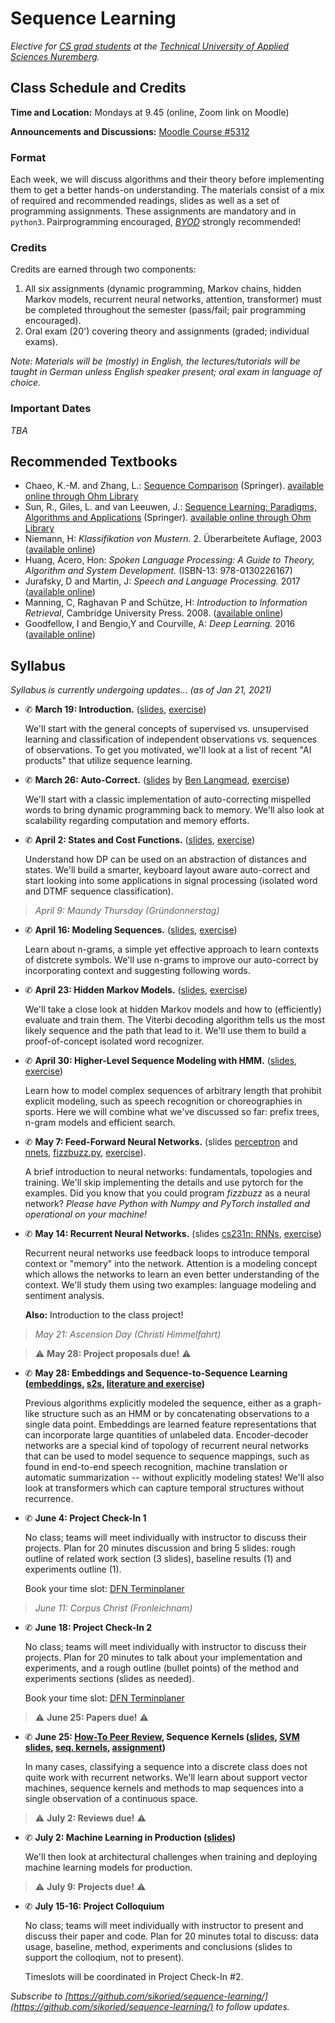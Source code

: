 # Sequence Learning

_Elective for [CS grad students](https://www.th-nuernberg.de/fakultaeten/in/studium/masterstudiengang-informatik/) at the [Technical University of Applied Sciences Nuremberg](https://www.th-nuernberg.de/)._



## Class Schedule and Credits

**Time and Location:** Mondays at 9.45 (online, Zoom link on Moodle)

**Announcements and Discussions:** [Moodle Course #5312](https://elearning.ohmportal.de/course/view.php?id=5312)

### Format

Each week, we will discuss algorithms and their theory before implementing them to get a better hands-on understanding.
The materials consist of a mix of required and recommended readings, slides as well as a set of programming assignments.
These assignments are mandatory and in `python3`.
Pairprogramming encouraged, [_BYOD_](https://en.wikipedia.org/wiki/Bring_your_own_device) strongly recommended!


### Credits

Credits are earned through two components:

1. All six assignments (dynamic programming, Markov chains, hidden Markov models, recurrent neural networks, attention, transformer) must be completed throughout the semester (pass/fail; pair programming encouraged).
2. Oral exam (20') covering theory and assignments (graded; individual exams).


_Note: Materials will be (mostly) in English, the lectures/tutorials will be taught in German unless English speaker present; oral exam in language of choice._


### Important Dates

_TBA_


## Recommended Textbooks

- Chaeo, K.-M. and Zhang, L.: [Sequence Comparison](https://link.springer.com/book/10.1007%2F978-1-84800-320-0) (Springer). [available online through Ohm Library](https://ebookcentral.proquest.com/lib/thnuernberg/reader.action?docID=418343)
- Sun, R., Giles, L. and van Leeuwen, J.: [Sequence Learning: Paradigms, Algorithms and Applications]() (Springer). [available online through Ohm Library](https://ebookcentral.proquest.com/lib/thnuernberg/detail.action?docID=3072729)
- Niemann, H: _Klassifikation von Mustern._ 2. Überarbeitete Auflage, 2003 ([available online](https://www5.cs.fau.de/fileadmin/Persons/NiemannHeinrich/klassifikation-von-mustern/m00-www.pdf))
- Huang, Acero, Hon: _Spoken Language Processing: A Guide to Theory, Algorithm and System Development._ (ISBN-13: 978-0130226167)
- Jurafsky, D and Martin, J: _Speech and Language Processing._ 2017 ([available online](http://web.stanford.edu/~jurafsky/slp3/))
- Manning, C, Raghavan P and Schütze, H: _Introduction to Information Retrieval_, Cambridge University Press. 2008. ([available online](https://nlp.stanford.edu/IR-book/))
- Goodfellow, I and Bengio,Y and Courville, A: _Deep Learning._ 2016 ([available online](http://www.deeplearningbook.org/))


## Syllabus

_Syllabus is currently undergoing updates... (as of Jan 21, 2021)_

- ✆ **March 19: Introduction.** ([slides](00/introduction/), [exercise](00/exercise/))

	We'll start with the general concepts of supervised vs. unsupervised learning and classification of independent observations vs. sequences of observations.
	To get you motivated, we'll look at a list of recent "AI products" that utilize sequence learning.

- ✆ **March 26: Auto-Correct.** ([slides](http://www.cs.jhu.edu/~langmea/resources/lecture_notes/dp_and_edit_dist.pdf) by [Ben Langmead](http://www.langmead-lab.org/), [exercise](01/autocorrect/))
	
	We'll start with a classic implementation of auto-correcting mispelled words to bring dynamic programming back to memory.
	We'll also look at scalability regarding computation and memory efforts.

- ✆ **April 2: States and Cost Functions.** ([slides](02/cost-and-states/slides/), [exercise](02/cost-and-states/))
	
	Understand how DP can be used on an abstraction of distances and states.
	We'll build a smarter, keyboard layout aware auto-correct and start looking into some applications in signal processing (isolated word and DTMF sequence classification).

> _April 9: Maundy Thursday (Gründonnerstag)_

- ✆ **April 16: Modeling Sequences.** ([slides](03-ngrams/sv-lm.pdf), [exercise](03/ngrams/))
	
	Learn about n-grams, a simple yet effective approach to learn contexts of distcrete symbols.
	We'll use n-grams to improve our auto-correct by incorporating context and suggesting following words.

- ✆ **April 23: Hidden Markov Models.** ([slides](04-hmms/hmm.pdf), [exercise](04/hmms/))
	
	We'll take a close look at hidden Markov models and how to (efficiently) evaluate and train them.
	The Viterbi decoding algorithm tells us the most likely sequence and the path that lead to it.
	We'll use them to build a proof-of-concept isolated word recognizer.

- ✆ **April 30: Higher-Level Sequence Modeling with HMM.** ([slides](05-decoding/decoding.pdf), [exercise](05/decoding/))
	
	Learn how to model complex sequences of arbitrary length that prohibit explicit modeling, such as speech recognition or choreographies in sports.
	Here we will combine what we've discussed so far: prefix trees, n-gram models and efficient search.

- ✆ **May 7: Feed-Forward Neural Networks.** (slides [perceptron](06-nnets/sl-perceptron.pdf) and [nnets](06-nnets/sl-mlp.pdf), [fizzbuzz.py](06-nnets/fizzbuzz.tf), [exercise](06/nnets/)).
	
	A brief introduction to neural networks: fundamentals, topologies and training.
	We'll skip implementing the details and use pytorch for the examples. Did you know that you could program _fizzbuzz_ as a neural network?
	_Please have Python with Numpy and PyTorch installed and operational on your machine!_

- ✆ **May 14: Recurrent Neural Networks.** (slides [cs231n: RNNs](07-rnns/cs231n_2018_lecture10_excerpts.pdf), [exercise](07/rnns/))
	
	Recurrent neural networks use feedback loops to introduce temporal context or "memory" into the network.
	Attention is a modeling concept which allows the networks to learn an even better understanding of the context.
	We'll study them using two examples: language modeling and sentiment analysis.

	**Also:** Introduction to the class project!

> _May 21: Ascension Day (Christi Himmelfahrt)_

> ⚠ **May 28: Project proposals due!** ⚠

- ✆ **May 28: Embeddings and Sequence-to-Sequence Learning ([embeddings](08-seq2seq/embeddings.pdf), [s2s](08-seq2seq/seq2seq.pdf), [literature and exercise](08/seq2seq/))** 

	Previous algorithms explicitly modeled the sequence, either as a graph-like structure such as an HMM or by concatenating observations to a single data point.
	Embeddings are learned feature representations that can incorporate large quantities of unlabeled data.
	Encoder-decoder networks are a special kind of topology of recurrent neural networks that can be used to model sequence to sequence mappings, such as found in end-to-end speech recognition, machine translation or automatic summarization -- without explicitly modeling states!
	We'll also look at transformers which can capture temporal structures without recurrence.

- ✆ **June 4: Project Check-In 1**

	No class; teams will meet individually with instructor to discuss their projects.
	Plan for 20 minutes discussion and bring 5 slides: rough outline of related work section (3 slides), baseline results (1) and experiments outline (1).

	Book your time slot: [DFN Terminplaner](https://terminplaner4.dfn.de/4nLli4nJKcKILKED)

> _June 11: Corpus Christ (Fronleichnam)_

- ✆ **June 18: Project Check-In 2**

	No class; teams will meet individually with instructor to discuss their projects.
	Plan for 20 minutes to talk about your implementation and experiments, and a rough outline (bullet points) of the method and experiments sections (slides as needed).

	Book your time slot: [DFN Terminplaner](https://terminplaner4.dfn.de/ZFlbjfoKuaIer7kH)

> ⚠ **June 25: Papers due!** ⚠

- ✆ **June 25: [How-To Peer Review](99/howto-peer-review/), Sequence Kernels ([slides](09-sequence-kernels/seq-kernels.pdf), [SVM slides](09-sequence-kernels/intro_svm_new.pdf), [seq. kernels](09-sequence-kernels/pr-seq-kernels.pdf), [assignment](09/agerec/))**
	
	In many cases, classifying a sequence into a discrete class does not quite work with recurrent networks.
	We'll learn about support vector machines, sequence kernels and methods to map sequences into a single observation of a continuous space.
	

>  ⚠ **July 2: Reviews due!** ⚠

- ✆ **July 2: Machine Learning in Production ([slides](10/ml-in-production))**
	
	We'll then look at architectural challenges when training and deploying machine learning models for production.

> ⚠ **July 9: Projects due!** ⚠

- ✆ **July 15-16: Project Colloquium**
	
	No class; teams will meet individually with instructor to present and discuss their paper and code.
	Plan for 20 minutes total to discuss: data usage, baseline, method, experiments and conclusions (slides to support the colloqium, not to present).

	Timeslots will be coordinated in Project Check-In #2.


_Subscribe to [https://github.com/sikoried/sequence-learning/](https://github.com/sikoried/sequence-learning/) to follow updates._
